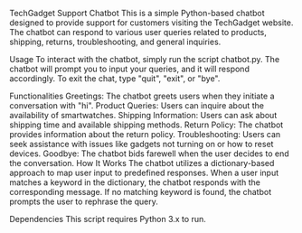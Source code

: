 TechGadget Support Chatbot
This is a simple Python-based chatbot designed to provide support for customers visiting the TechGadget website. The chatbot can respond to various user queries related to products, shipping, returns, troubleshooting, and general inquiries.

Usage
To interact with the chatbot, simply run the script chatbot.py. The chatbot will prompt you to input your queries, and it will respond accordingly. To exit the chat, type "quit", "exit", or "bye".

Functionalities
Greetings: The chatbot greets users when they initiate a conversation with "hi".
Product Queries: Users can inquire about the availability of smartwatches.
Shipping Information: Users can ask about shipping time and available shipping methods.
Return Policy: The chatbot provides information about the return policy.
Troubleshooting: Users can seek assistance with issues like gadgets not turning on or how to reset devices.
Goodbye: The chatbot bids farewell when the user decides to end the conversation.
How It Works
The chatbot utilizes a dictionary-based approach to map user input to predefined responses. When a user input matches a keyword in the dictionary, the chatbot responds with the corresponding message. If no matching keyword is found, the chatbot prompts the user to rephrase the query.

Dependencies
This script requires Python 3.x to run.
